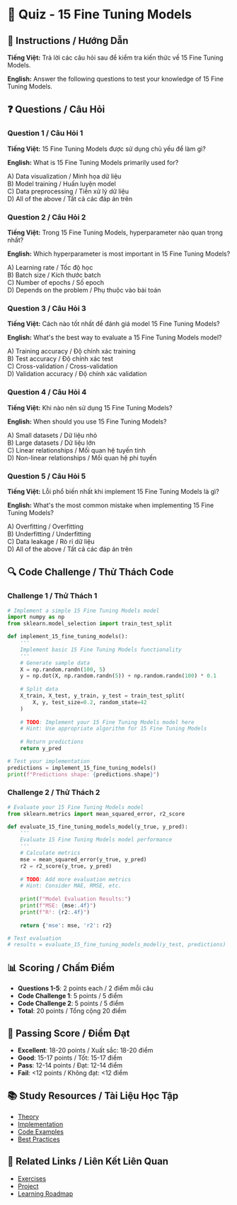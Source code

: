 # 🧠 Quiz - 15 Fine Tuning Models

## 📝 Instructions / Hướng Dẫn

**Tiếng Việt:** Trả lời các câu hỏi sau để kiểm tra kiến thức về 15 Fine Tuning Models.

**English:** Answer the following questions to test your knowledge of 15 Fine Tuning Models.

## ❓ Questions / Câu Hỏi

### Question 1 / Câu Hỏi 1
**Tiếng Việt:** 15 Fine Tuning Models được sử dụng chủ yếu để làm gì?

**English:** What is 15 Fine Tuning Models primarily used for?

A) Data visualization / Minh họa dữ liệu  
B) Model training / Huấn luyện model  
C) Data preprocessing / Tiền xử lý dữ liệu  
D) All of the above / Tất cả các đáp án trên

### Question 2 / Câu Hỏi 2
**Tiếng Việt:** Trong 15 Fine Tuning Models, hyperparameter nào quan trọng nhất?

**English:** Which hyperparameter is most important in 15 Fine Tuning Models?

A) Learning rate / Tốc độ học  
B) Batch size / Kích thước batch  
C) Number of epochs / Số epoch  
D) Depends on the problem / Phụ thuộc vào bài toán

### Question 3 / Câu Hỏi 3
**Tiếng Việt:** Cách nào tốt nhất để đánh giá model 15 Fine Tuning Models?

**English:** What's the best way to evaluate a 15 Fine Tuning Models model?

A) Training accuracy / Độ chính xác training  
B) Test accuracy / Độ chính xác test  
C) Cross-validation / Cross-validation  
D) Validation accuracy / Độ chính xác validation

### Question 4 / Câu Hỏi 4
**Tiếng Việt:** Khi nào nên sử dụng 15 Fine Tuning Models?

**English:** When should you use 15 Fine Tuning Models?

A) Small datasets / Dữ liệu nhỏ  
B) Large datasets / Dữ liệu lớn  
C) Linear relationships / Mối quan hệ tuyến tính  
D) Non-linear relationships / Mối quan hệ phi tuyến

### Question 5 / Câu Hỏi 5
**Tiếng Việt:** Lỗi phổ biến nhất khi implement 15 Fine Tuning Models là gì?

**English:** What's the most common mistake when implementing 15 Fine Tuning Models?

A) Overfitting / Overfitting  
B) Underfitting / Underfitting  
C) Data leakage / Rò rỉ dữ liệu  
D) All of the above / Tất cả các đáp án trên

## 🔍 Code Challenge / Thử Thách Code

### Challenge 1 / Thử Thách 1
```python
# Implement a simple 15 Fine Tuning Models model
import numpy as np
from sklearn.model_selection import train_test_split

def implement_15_fine_tuning_models():
    '''
    Implement basic 15 Fine Tuning Models functionality
    '''
    # Generate sample data
    X = np.random.randn(100, 5)
    y = np.dot(X, np.random.randn(5)) + np.random.randn(100) * 0.1
    
    # Split data
    X_train, X_test, y_train, y_test = train_test_split(
        X, y, test_size=0.2, random_state=42
    )
    
    # TODO: Implement your 15 Fine Tuning Models model here
    # Hint: Use appropriate algorithm for 15 Fine Tuning Models
    
    # Return predictions
    return y_pred

# Test your implementation
predictions = implement_15_fine_tuning_models()
print(f"Predictions shape: {predictions.shape}")
```

### Challenge 2 / Thử Thách 2
```python
# Evaluate your 15 Fine Tuning Models model
from sklearn.metrics import mean_squared_error, r2_score

def evaluate_15_fine_tuning_models_model(y_true, y_pred):
    '''
    Evaluate 15 Fine Tuning Models model performance
    '''
    # Calculate metrics
    mse = mean_squared_error(y_true, y_pred)
    r2 = r2_score(y_true, y_pred)
    
    # TODO: Add more evaluation metrics
    # Hint: Consider MAE, RMSE, etc.
    
    print(f"Model Evaluation Results:")
    print(f"MSE: {mse:.4f}")
    print(f"R²: {r2:.4f}")
    
    return {'mse': mse, 'r2': r2}

# Test evaluation
# results = evaluate_15_fine_tuning_models_model(y_test, predictions)
```

## 📊 Scoring / Chấm Điểm

- **Questions 1-5**: 2 points each / 2 điểm mỗi câu
- **Code Challenge 1**: 5 points / 5 điểm
- **Code Challenge 2**: 5 points / 5 điểm
- **Total**: 20 points / Tổng cộng 20 điểm

## 🎯 Passing Score / Điểm Đạt

- **Excellent**: 18-20 points / Xuất sắc: 18-20 điểm
- **Good**: 15-17 points / Tốt: 15-17 điểm  
- **Pass**: 12-14 points / Đạt: 12-14 điểm
- **Fail**: <12 points / Không đạt: <12 điểm

## 📚 Study Resources / Tài Liệu Học Tập

- [Theory](./THEORY_15_fine_tuning_models.md)
- [Implementation](./IMPLEMENTATION_15_fine_tuning_models.md)
- [Code Examples](./CODE_EXAMPLES_15_fine_tuning_models.md)
- [Best Practices](./BEST_PRACTICES_15_fine_tuning_models.md)

## 🔗 Related Links / Liên Kết Liên Quan

- [Exercises](./EXERCISES_15_fine_tuning_models.md)
- [Project](./PROJECT_15_fine_tuning_models.md)
- [Learning Roadmap](./LEARNING_ROADMAP_15_fine_tuning_models.md)
